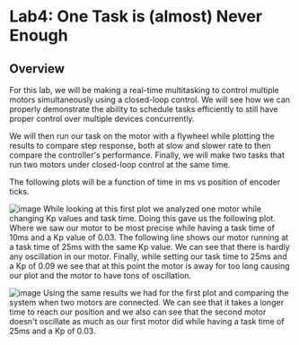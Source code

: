 # Lab4: One Task is (almost) Never Enough

## Overview
For this lab, we will be making a real-time multitasking to control multiple motors simultaneously
using a closed-loop control. We will see how we can properly demonstrate the ability to schedule
tasks efficiently to still have proper control over multiple devices concurrently. 

We will then run our task on the motor with a flywheel while plotting the results to compare
step response, both at slow and slower rate to then compare the controller's performance.
Finally, we will make two tasks that run two motors under closed-loop control at the same time.


The following plots will be a function of time in ms vs position of encoder ticks.

![image](https://github.com/evoeddie/Lab4/assets/157066050/3e928d5e-cc20-4a41-af2d-8a17fa426b2b)
While looking at this first plot we analyzed one motor while changing Kp values and task time.
Doing this gave us the following plot. Where we saw our motor to be most precise while having
a task time of 10ms and a Kp value of 0.03. The following line shows our motor running at a 
task time of 25ms with the same Kp value. We can see that there is hardly any oscillation in
our motor. Finally, while setting our task time to 25ms and a Kp of 0.09 we see that at this
point the motor is away for too long causing our plot and the motor to have tons of 
oscillation.

![image](https://github.com/evoeddie/Lab4/assets/157066050/7d2729fd-2002-4f26-a57a-e06b2834160a)
Using the same results we had for the first plot and comparing the system when two motors are 
connected. We can see that it takes a longer time to reach our position and we also can see that
the second motor doesn't oscillate as much as our first motor did while having a task time of 25ms and a Kp of 0.03.




